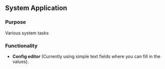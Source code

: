 ## System Application

### Purpose

Various system tasks

### Functionality

* **Config editor** (Currently using simple text fields where you can fill in the values).

